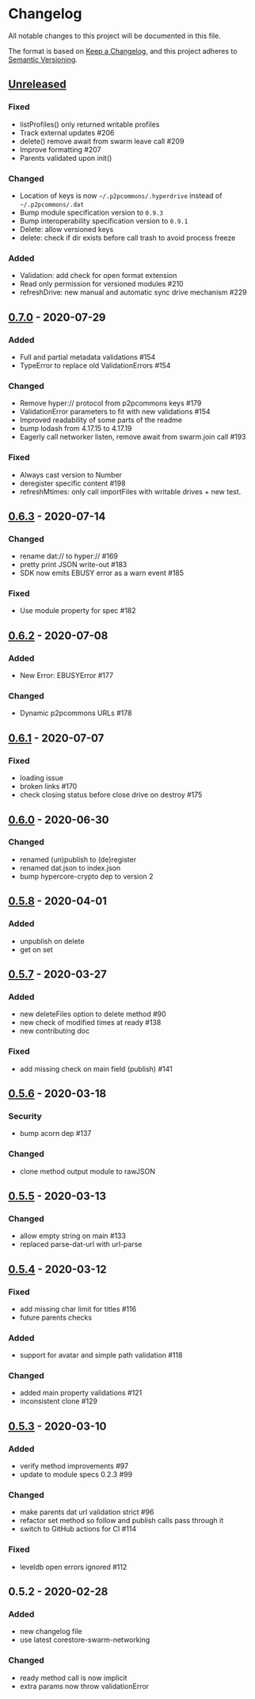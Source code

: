 # Changelog
All notable changes to this project will be documented in this file.

The format is based on [Keep a Changelog](https://keepachangelog.com/en/1.0.0/),
and this project adheres to [Semantic Versioning](https://semver.org/spec/v2.0.0.html).

## [Unreleased]
### Fixed
- listProfiles() only returned writable profiles
- Track external updates #206
- delete() remove await from swarm leave call #209
- Improve formatting #207
- Parents validated upon init()

### Changed
- Location of keys is now `~/.p2pcommons/.hyperdrive` instead of `~/.p2pcommons/.dat`
- Bump module specification version to `0.9.3`
- Bump interoperability specification version to `0.9.1`
- Delete: allow versioned keys
- delete: check if dir exists before call trash to avoid process freeze

### Added
- Validation: add check for open format extension
- Read only permission for versioned modules #210
- refreshDrive: new manual and automatic sync drive mechanism #229

## [0.7.0] - 2020-07-29
### Added
- Full and partial metadata validations #154
- TypeError to replace old ValidationErrors #154

### Changed
- Remove hyper:// protocol from p2pcommons keys #179
- ValidationError parameters to fit with new validations #154
- Improved readability of some parts of the readme
- bump lodash from 4.17.15 to 4.17.19
- Eagerly call networker listen, remove await from swarm.join call #193

### Fixed
- Always cast version to Number
- deregister specific content #198
- refreshMtimes: only call importFiles with writable drives + new test.

## [0.6.3] - 2020-07-14
### Changed
- rename dat:// to hyper:// #169
- pretty print JSON write-out #183
- SDK now emits EBUSY error as a warn event #185

### Fixed
- Use module property for spec #182

## [0.6.2] - 2020-07-08
### Added
- New Error: EBUSYError #177

### Changed
- Dynamic p2pcommons URLs #178

## [0.6.1] - 2020-07-07
### Fixed
- loading issue
- broken links #170
- check closing status before close drive on destroy #175

## [0.6.0] - 2020-06-30
### Changed
- renamed (un)publish to (de)register
- renamed dat.json to index.json
- bump hypercore-crypto dep to version 2

## [0.5.8] - 2020-04-01
### Added
- unpublish on delete
- get on set

## [0.5.7] - 2020-03-27
### Added
- new deleteFiles option to delete method #90
- new check of modified times at ready #138
- new contributing doc

### Fixed
- add missing check on main field (publish) #141

## [0.5.6] - 2020-03-18
### Security
- bump acorn dep #137

### Changed
- clone method output module to rawJSON

## [0.5.5] - 2020-03-13
### Changed
- allow empty string on main #133
- replaced parse-dat-url with url-parse

## [0.5.4] - 2020-03-12
### Fixed
- add missing char limit for titles #116
- future parents checks

### Added
- support for avatar and simple path validation #118

### Changed
- added main property validations #121
- inconsistent clone #129

## [0.5.3] - 2020-03-10
### Added
- verify method improvements #97
- update to module specs 0.2.3 #99

### Changed
- make parents dat url validation strict #96
- refactor set method so follow and publish calls pass through it
- switch to GitHub actions for CI #114

### Fixed
- leveldb open errors ignored #112

## 0.5.2 - 2020-02-28
### Added
- new changelog file
- use latest corestore-swarm-networking

### Changed
- ready method call is now implicit
- extra params now throw validationError

[Unreleased]: https://github.com/p2pcommons/sdk-js/compare/v0.7.0...HEAD
[0.7.0]: https://github.com/p2pcommons/sdk-js/compare/v0.6.3...v0.7.0
[0.6.3]: https://github.com/p2pcommons/sdk-js/compare/v0.6.2...v0.6.3
[0.6.2]: https://github.com/p2pcommons/sdk-js/compare/v0.6.1...v0.6.2
[0.6.1]: https://github.com/p2pcommons/sdk-js/compare/v0.6.0...v0.6.1
[0.6.0]: https://github.com/p2pcommons/sdk-js/compare/v0.5.8...v0.6.0
[0.5.8]: https://github.com/p2pcommons/sdk-js/compare/v0.5.7...v0.5.8
[0.5.7]: https://github.com/p2pcommons/sdk-js/compare/v0.5.6...v0.5.7
[0.5.6]: https://github.com/p2pcommons/sdk-js/compare/v0.5.5...v0.5.6
[0.5.5]: https://github.com/p2pcommons/sdk-js/compare/v0.5.4...v0.5.5
[0.5.4]: https://github.com/p2pcommons/sdk-js/compare/v0.5.3...v0.5.4
[0.5.3]: https://github.com/p2pcommons/sdk-js/compare/v0.5.2...v0.5.3
